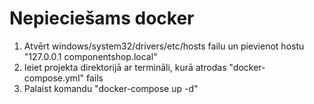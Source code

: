 # Nepieciešams docker
1) Atvērt windows/system32/drivers/etc/hosts failu un pievienot hostu "127.0.0.1 componentshop.local" 
2) Ieiet projekta direktorijā ar termināli, kurā atrodas "docker-compose.yml" fails
3) Palaist komandu "docker-compose up -d"
